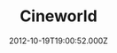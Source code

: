 ---
date: 2012-10-19T19:00:52.000Z
title: Cineworld
latitude: 52.05342693501341
longitude: 1.149708996518536
url: http://www.cineworld.com
category: checkin
---